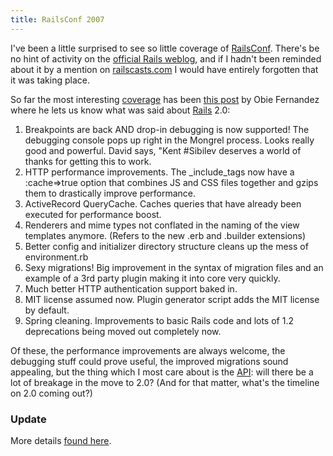 ```yaml
---
title: RailsConf 2007
---
```


I've been a little surprised to see so little coverage of [RailsConf](http://conferences.oreillynet.com/rails/). There's be no hint of activity on the [official Rails weblog](http://weblog.rubyonrails.org/), and if I hadn't been reminded about it by a mention on [railscasts.com](http://railscasts.com) I would have entirely forgotten that it was taking place.

So far the most interesting [coverage](http://www.oreillynet.com/conferences/blog/railsconf/) has been [this post](http://jroller.com/page/obie?entry=railsconf_2007_opening_keynote) by Obie Fernandez where he lets us know what was said about [Rails](http://www.wincent.com/knowledge-base/Rails) 2.0:

1.  Breakpoints are back AND drop-in debugging is now supported! The debugging console pops up right in the Mongrel process. Looks really good and powerful. David says, "Kent \#Sibilev deserves a world of thanks for getting this to work.
2.  HTTP performance improvements. The \_include\_tags now have a :cache=&gt;true option that combines JS and CSS files together and gzips them to drastically improve performance.
3.  ActiveRecord QueryCache. Caches queries that have already been executed for performance boost.
4.  Renderers and mime types not conflated in the naming of the view templates anymore. (Refers to the new .erb and .builder extensions)
5.  Better config and initializer directory structure cleans up the mess of environment.rb
6.  Sexy migrations! Big improvement in the syntax of migration files and an example of a 3rd party plugin making it into core very quickly.
7.  Much better HTTP authentication support baked in.
8.  MIT license assumed now. Plugin generator script adds the MIT license by default.
9.  Spring cleaning. Improvements to basic Rails code and lots of 1.2 deprecations being moved out completely now.

Of these, the performance improvements are always welcome, the debugging stuff could prove useful, the improved migrations sound appealing, but the thing which I most care about is the [API](http://www.wincent.com/knowledge-base/API): will there be a lot of breakage in the move to 2.0? (And for that matter, what's the timeline on 2.0 coming out?)


### Update

More details [found here](http://blog.viget.com/tech/2007/05/20/whats-coming-in-rails-20/).
